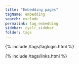 ```yaml
---
title: "Embedding pages"
tagName: embedding
search: exclude
permalink: tag_embedding
sidebar: cyclr_sidebar
folder: tags
---
```


{% include /tags/taglogic.html %}

{% include /tags/links.html %}
